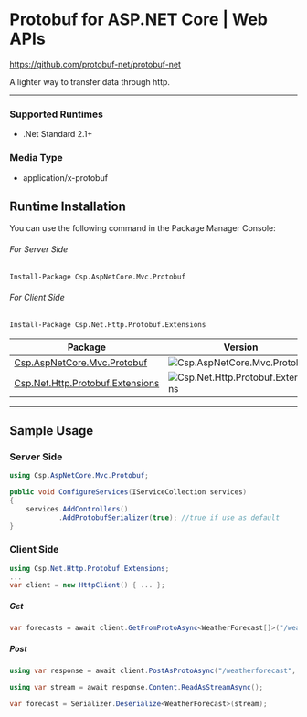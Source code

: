 # Protobuf for ASP.NET Core | Web APIs

https://github.com/protobuf-net/protobuf-net

A lighter way to transfer data through http. 

---
### Supported Runtimes
- .Net Standard 2.1+

### Media Type
- application/x-protobuf


## Runtime Installation

You can use the following command in the Package Manager Console:

###### For Server Side 

```ps
Install-Package Csp.AspNetCore.Mvc.Protobuf
```

###### For Client Side

```ps
Install-Package Csp.Net.Http.Protobuf.Extensions
```

| Package | Version | Downloads |
| ------- | ------- | --------- |
| [Csp.AspNetCore.Mvc.Protobuf](https://www.nuget.org/packages/Csp.AspNetCore.Mvc.Protobuf/) | ![Csp.AspNetCore.Mvc.Protobuf](https://img.shields.io/nuget/v/Csp.AspNetCore.Mvc.Protobuf) | ![Csp.AspNetCore.Mvc.Protobuf](https://img.shields.io/nuget/dt/Csp.AspNetCore.Mvc.Protobuf) |
| [Csp.Net.Http.Protobuf.Extensions](https://www.nuget.org/packages/Csp.Net.Http.Protobuf.Extensions/) | ![Csp.Net.Http.Protobuf.Extensions](https://img.shields.io/nuget/v/Csp.Net.Http.Protobuf.Extensions) | ![Csp.Net.Http.Protobuf.Extensions](https://img.shields.io/nuget/dt/Csp.Net.Http.Protobuf.Extensions) |

---

## Sample Usage
### Server Side
```cs
using Csp.AspNetCore.Mvc.Protobuf;
```
```cs
public void ConfigureServices(IServiceCollection services)
{
    services.AddControllers()
            .AddProtobufSerializer(true); //true if use as default
}
```

### Client Side
```cs
using Csp.Net.Http.Protobuf.Extensions;
...
var client = new HttpClient() { ... };
```

##### Get
```cs
var forecasts = await client.GetFromProtoAsync<WeatherForecast[]>("/weatherforecast");
```
##### Post
```cs
using var response = await client.PostAsProtoAsync("/weatherforecast", new WeatherForecast { ... });

using var stream = await response.Content.ReadAsStreamAsync();

var forecast = Serializer.Deserialize<WeatherForecast>(stream);
```
